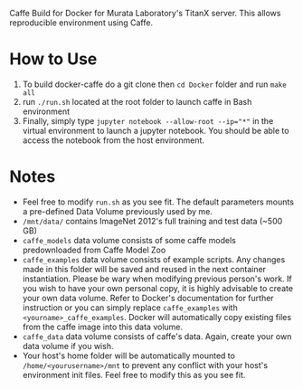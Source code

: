 Caffe Build for Docker for Murata Laboratory's TitanX server. This allows reproducible environment using Caffe.

# How to Use
1. To build docker-caffe do a git clone then `cd Docker` folder and run `make all`
2. run `./run.sh` located at the root folder to launch caffe in Bash environment
3. Finally, simply type `jupyter notebook --allow-root --ip="*"` in the virtual environment to launch a jupyter notebook. You should be able to access the notebook from the host environment.

# Notes
* Feel free to modify `run.sh` as you see fit. The default parameters mounts a pre-defined Data Volume previously used by me.
* `/mnt/data/` contains ImageNet 2012's full training and test data (~500 GB)
* `caffe_models` data volume consists of some caffe models predownloaded from Caffe Model Zoo
* `caffe_examples` data volume consists of example scripts. Any changes made in this folder will be saved and reused in the next container instantiation. Please be wary when modifying previous person's work. If you wish to have your own personal copy, it is highly advisable to create your own data volume. Refer to Docker's documentation for further instruction or you can simply replace `caffe_examples` with `<yourname>_caffe_examples`. Docker will automatically copy existing files from the caffe image into this data volume.
* `caffe_data` data volume consists of caffe's data. Again, create your own data volume if you wish.
* Your host's home folder will be automatically mounted to `/home/<yourusername>/mnt` to prevent any conflict with your host's environment init files. Feel free to modify this as you see fit.

